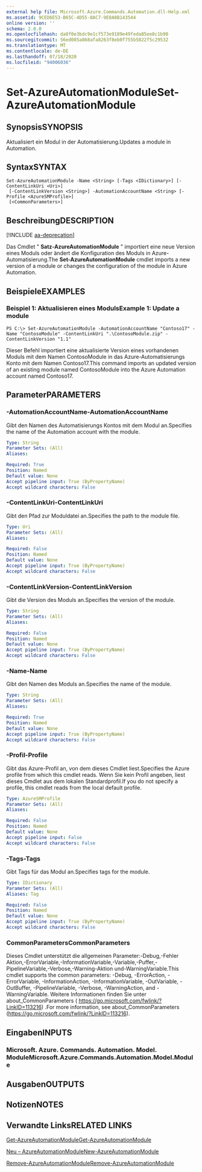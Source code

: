```yaml
---
external help file: Microsoft.Azure.Commands.Automation.dll-Help.xml
ms.assetid: 9CED6E53-B65C-4D55-8AC7-9E8A8B143544
online version: ''
schema: 2.0.0
ms.openlocfilehash: da8f0e3bdc9e1cf573e9189e49feda85ee8c1b90
ms.sourcegitcommit: 56ed085a868afa8263f8eb0f755b5822f5c29532
ms.translationtype: MT
ms.contentlocale: de-DE
ms.lasthandoff: 07/18/2020
ms.locfileid: "94006036"
---
```

# <span data-ttu-id="9b8e6-101">Set-AzureAutomationModule</span><span class="sxs-lookup"><span data-stu-id="9b8e6-101">Set-AzureAutomationModule</span></span>

## <span data-ttu-id="9b8e6-102">Synopsis</span><span class="sxs-lookup"><span data-stu-id="9b8e6-102">SYNOPSIS</span></span>

<span data-ttu-id="9b8e6-103">Aktualisiert ein Modul in der Automatisierung.</span><span class="sxs-lookup"><span data-stu-id="9b8e6-103">Updates a module in Automation.</span></span>

## <span data-ttu-id="9b8e6-104">Syntax</span><span class="sxs-lookup"><span data-stu-id="9b8e6-104">SYNTAX</span></span>

```
Set-AzureAutomationModule -Name <String> [-Tags <IDictionary>] [-ContentLinkUri <Uri>]
 [-ContentLinkVersion <String>] -AutomationAccountName <String> [-Profile <AzureSMProfile>]
 [<CommonParameters>]
```

## <span data-ttu-id="9b8e6-105">Beschreibung</span><span class="sxs-lookup"><span data-stu-id="9b8e6-105">DESCRIPTION</span></span>

[!INCLUDE [aa-deprecation](../include/aa-deprecation.md)]

<span data-ttu-id="9b8e6-106">Das Cmdlet " **Satz-AzureAutomationModule** " importiert eine neue Version eines Moduls oder ändert die Konfiguration des Moduls in Azure-Automatisierung.</span><span class="sxs-lookup"><span data-stu-id="9b8e6-106">The **Set-AzureAutomationModule** cmdlet imports a new version of a module or changes the configuration of the module in Azure Automation.</span></span>

## <span data-ttu-id="9b8e6-107">Beispiele</span><span class="sxs-lookup"><span data-stu-id="9b8e6-107">EXAMPLES</span></span>

### <span data-ttu-id="9b8e6-108">Beispiel 1: Aktualisieren eines Moduls</span><span class="sxs-lookup"><span data-stu-id="9b8e6-108">Example 1: Update a module</span></span>
```
PS C:\> Set-AzureAutomationModule -AutomationAccountName "Contoso17" -Name "ContosoModule" -ContentLinkUri ".\ContosoModule.zip" -ContentLinkVersion "1.1"
```

<span data-ttu-id="9b8e6-109">Dieser Befehl importiert eine aktualisierte Version eines vorhandenen Moduls mit dem Namen ContosoModule in das Azure-Automatisierungs Konto mit dem Namen Contoso17.</span><span class="sxs-lookup"><span data-stu-id="9b8e6-109">This command imports an updated version of an existing module named ContosoModule into the Azure Automation account named Contoso17.</span></span>

## <span data-ttu-id="9b8e6-110">Parameter</span><span class="sxs-lookup"><span data-stu-id="9b8e6-110">PARAMETERS</span></span>

### <span data-ttu-id="9b8e6-111">-AutomationAccountName</span><span class="sxs-lookup"><span data-stu-id="9b8e6-111">-AutomationAccountName</span></span>
<span data-ttu-id="9b8e6-112">Gibt den Namen des Automatisierungs Kontos mit dem Modul an.</span><span class="sxs-lookup"><span data-stu-id="9b8e6-112">Specifies the name of the Automation account with the module.</span></span>

```yaml
Type: String
Parameter Sets: (All)
Aliases: 

Required: True
Position: Named
Default value: None
Accept pipeline input: True (ByPropertyName)
Accept wildcard characters: False
```

### <span data-ttu-id="9b8e6-113">-ContentLinkUri</span><span class="sxs-lookup"><span data-stu-id="9b8e6-113">-ContentLinkUri</span></span>
<span data-ttu-id="9b8e6-114">Gibt den Pfad zur Moduldatei an.</span><span class="sxs-lookup"><span data-stu-id="9b8e6-114">Specifies the path to the module file.</span></span>

```yaml
Type: Uri
Parameter Sets: (All)
Aliases: 

Required: False
Position: Named
Default value: None
Accept pipeline input: True (ByPropertyName)
Accept wildcard characters: False
```

### <span data-ttu-id="9b8e6-115">-ContentLinkVersion</span><span class="sxs-lookup"><span data-stu-id="9b8e6-115">-ContentLinkVersion</span></span>
<span data-ttu-id="9b8e6-116">Gibt die Version des Moduls an.</span><span class="sxs-lookup"><span data-stu-id="9b8e6-116">Specifies the version of the module.</span></span>

```yaml
Type: String
Parameter Sets: (All)
Aliases: 

Required: False
Position: Named
Default value: None
Accept pipeline input: True (ByPropertyName)
Accept wildcard characters: False
```

### <span data-ttu-id="9b8e6-117">-Name</span><span class="sxs-lookup"><span data-stu-id="9b8e6-117">-Name</span></span>
<span data-ttu-id="9b8e6-118">Gibt den Namen des Moduls an.</span><span class="sxs-lookup"><span data-stu-id="9b8e6-118">Specifies the name of the module.</span></span>

```yaml
Type: String
Parameter Sets: (All)
Aliases: 

Required: True
Position: Named
Default value: None
Accept pipeline input: True (ByPropertyName)
Accept wildcard characters: False
```

### <span data-ttu-id="9b8e6-119">-Profil</span><span class="sxs-lookup"><span data-stu-id="9b8e6-119">-Profile</span></span>
<span data-ttu-id="9b8e6-120">Gibt das Azure-Profil an, von dem dieses Cmdlet liest.</span><span class="sxs-lookup"><span data-stu-id="9b8e6-120">Specifies the Azure profile from which this cmdlet reads.</span></span>
<span data-ttu-id="9b8e6-121">Wenn Sie kein Profil angeben, liest dieses Cmdlet aus dem lokalen Standardprofil.</span><span class="sxs-lookup"><span data-stu-id="9b8e6-121">If you do not specify a profile, this cmdlet reads from the local default profile.</span></span>

```yaml
Type: AzureSMProfile
Parameter Sets: (All)
Aliases: 

Required: False
Position: Named
Default value: None
Accept pipeline input: False
Accept wildcard characters: False
```

### <span data-ttu-id="9b8e6-122">-Tags</span><span class="sxs-lookup"><span data-stu-id="9b8e6-122">-Tags</span></span>
<span data-ttu-id="9b8e6-123">Gibt Tags für das Modul an.</span><span class="sxs-lookup"><span data-stu-id="9b8e6-123">Specifies tags for the module.</span></span>

```yaml
Type: IDictionary
Parameter Sets: (All)
Aliases: Tag

Required: False
Position: Named
Default value: None
Accept pipeline input: True (ByPropertyName)
Accept wildcard characters: False
```

### <span data-ttu-id="9b8e6-124">CommonParameters</span><span class="sxs-lookup"><span data-stu-id="9b8e6-124">CommonParameters</span></span>
<span data-ttu-id="9b8e6-125">Dieses Cmdlet unterstützt die allgemeinen Parameter:-Debug,-Fehler Aktion,-ErrorVariable,-InformationVariable,-Variable,-Puffer,-PipelineVariable,-Verbose,-Warning-Aktion und-WarningVariable.</span><span class="sxs-lookup"><span data-stu-id="9b8e6-125">This cmdlet supports the common parameters: -Debug, -ErrorAction, -ErrorVariable, -InformationAction, -InformationVariable, -OutVariable, -OutBuffer, -PipelineVariable, -Verbose, -WarningAction, and -WarningVariable.</span></span> <span data-ttu-id="9b8e6-126">Weitere Informationen finden Sie unter about_CommonParameters ( https://go.microsoft.com/fwlink/?LinkID=113216) .</span><span class="sxs-lookup"><span data-stu-id="9b8e6-126">For more information, see about_CommonParameters (https://go.microsoft.com/fwlink/?LinkID=113216).</span></span>

## <span data-ttu-id="9b8e6-127">Eingaben</span><span class="sxs-lookup"><span data-stu-id="9b8e6-127">INPUTS</span></span>

### <span data-ttu-id="9b8e6-128">Microsoft. Azure. Commands. Automation. Model. Module</span><span class="sxs-lookup"><span data-stu-id="9b8e6-128">Microsoft.Azure.Commands.Automation.Model.Module</span></span>

## <span data-ttu-id="9b8e6-129">Ausgaben</span><span class="sxs-lookup"><span data-stu-id="9b8e6-129">OUTPUTS</span></span>

## <span data-ttu-id="9b8e6-130">Notizen</span><span class="sxs-lookup"><span data-stu-id="9b8e6-130">NOTES</span></span>

## <span data-ttu-id="9b8e6-131">Verwandte Links</span><span class="sxs-lookup"><span data-stu-id="9b8e6-131">RELATED LINKS</span></span>

[<span data-ttu-id="9b8e6-132">Get-AzureAutomationModule</span><span class="sxs-lookup"><span data-stu-id="9b8e6-132">Get-AzureAutomationModule</span></span>](./Get-AzureAutomationModule.md)

[<span data-ttu-id="9b8e6-133">Neu – AzureAutomationModule</span><span class="sxs-lookup"><span data-stu-id="9b8e6-133">New-AzureAutomationModule</span></span>](./New-AzureAutomationModule.md)

[<span data-ttu-id="9b8e6-134">Remove-AzureAutomationModule</span><span class="sxs-lookup"><span data-stu-id="9b8e6-134">Remove-AzureAutomationModule</span></span>](./Remove-AzureAutomationModule.md)


